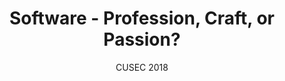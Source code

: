 ---
title: Software - Profession, Craft, or Passion?
subtitle: CUSEC 2018
layout: default
modal-id: 4
img: cusec_2018.png
alt: CUSEC 2018
project-date: Jan 2018
talk_url: 
deck_url: https://speakerdeck.com/wndxlori/software-profession-craft-or-passion
category: Careers
description: | 
  Lori's Keynote at CUSEC 2018
---